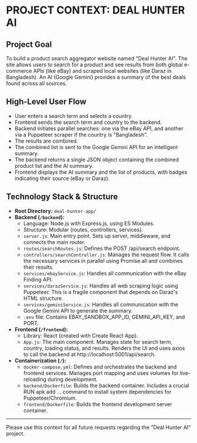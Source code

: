 # PROJECT CONTEXT: DEAL HUNTER AI

## Project Goal
To build a product search aggregator website named "Deal Hunter AI". The site allows users to search for a product and see results from both global e-commerce APIs (like eBay) and scraped local websites (like Daraz in Bangladesh). An AI (Google Gemini) provides a summary of the best deals found across all sources.

## High-Level User Flow
- User enters a search term and selects a country.
- Frontend sends the search term and country to the backend.
- Backend initiates parallel searches: one via the eBay API, and another via a Puppeteer scraper if the country is "Bangladesh".
- The results are combined.
- The combined list is sent to the Google Gemini API for an intelligent summary.
- The backend returns a single JSON object containing the combined product list and the AI summary.
- Frontend displays the AI summary and the list of products, with badges indicating their source (eBay or Daraz).

## Technology Stack & Structure
- **Root Directory:** `deal-hunter-app/`
- **Backend (`/backend`):**
  - Language: Node.js with Express.js, using ES Modules.
  - Structure: Modular (routes, controllers, services).
  - `server.js`: Main entry point. Sets up server, middleware, and connects the main router.
  - `routes/searchRoutes.js`: Defines the POST /api/search endpoint.
  - `controllers/searchController.js`: Manages the request flow. It calls the necessary services in parallel using Promise.all and combines their results.
  - `services/ebayService.js`: Handles all communication with the eBay Finding API.
  - `services/darazService.js`: Handles all web scraping logic using Puppeteer. This is a fragile component that depends on Daraz's HTML structure.
  - `services/geminiService.js`: Handles all communication with the Google Gemini API to generate the summary.
  - `.env` file: Contains EBAY_SANDBOX_APP_ID, GEMINI_API_KEY, and PORT.
- **Frontend (`/frontend`):**
  - Library: React (created with Create React App).
  - `App.js`: The main component. Manages state for search term, country, loading status, and results. Renders the UI and uses axios to call the backend at http://localhost:5001/api/search.
- **Containerization (`/`):**
  - `docker-compose.yml`: Defines and orchestrates the backend and frontend services. Manages port mapping and uses volumes for live-reloading during development.
  - `backend/Dockerfile`: Builds the backend container. Includes a crucial RUN apk add ... command to install system dependencies for Puppeteer/Chromium.
  - `frontend/Dockerfile`: Builds the frontend development server container.

---
Please use this context for all future requests regarding the "Deal Hunter AI" project.
